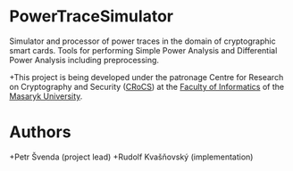 PowerTraceSimulator
===================

Simulator and processor of power traces in the domain of cryptographic smart cards. Tools for performing Simple Power Analysis and Differential Power Analysis including preprocessing.

+This project is being developed under the patronage Centre for Research on Cryptography and Security ([CRoCS](http://www.fi.muni.cz/research/crocs/)) at the [Faculty of Informatics](http://www.fi.muni.cz/index.xhtml.en) of the [Masaryk University](http://www.muni.cz/?lang=en).

Authors
=======
+Petr Švenda (project lead)
+Rudolf Kvašňovský (implementation)
